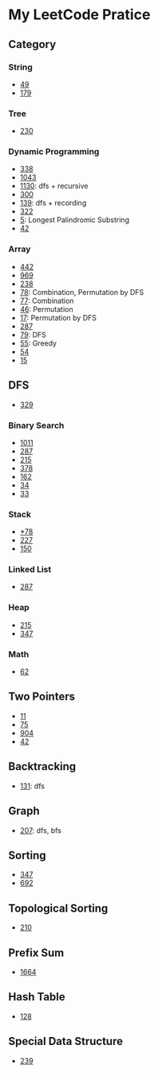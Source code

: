 # My LeetCode Pratice

## Category

### String
- [49](./Codes/49)
- [179](./Codes/179)

### Tree
- [230](./Codes/230)

### Dynamic Programming
- [338](./Codes/338)
- [1043](./Codes/1043)
- [1130](./Codes/1130): dfs + recursive
- [300](./Codes/300)
- [139](./Codes/139): dfs + recording
- [322](./Codes/322)
- [5](./Codes/5): Longest Palindromic Substring
- [42](./Codes/42)

### Array
- [442](./Codes/442)
- [969](./Codes/969)
- [238](./Codes/238)
- [78](./Codes/78): Combination, Permutation by DFS
- [77](./Codes/77): Combination
- [46](./Codes/46): Permutation
- [17](./Codes/17): Permutation by DFS
- [287](./Codes/287)
- [79](./Codes/79): DFS
- [55](./Codes/55): Greedy
- [54](./Codes/54)
- [15](./Codes/15)

## DFS
- [329](./Codes/329) 

### Binary Search
- [1011](./Codes/1011)
- [287](./Codes/287)
- [215](./Codes/215)
- [378](./Codes/378)
- [162](./Codes/162)
- [34](./Codes/34)
- [33](./Codes/33)

### Stack
- [*78](./Codes/78)
- [227](./Codes/227)
- [150](./Codes/150)

### Linked List
- [287](./Codes/287)

### Heap
- [215](./Codes/215)
- [347](./Codes/347)

### Math
- [62](./Codes/62)

## Two Pointers
- [11](./Codes/11)
- [75](./Codes/75)
- [904](./Codes/904)
- [42](./Codes/42)

## Backtracking
- [131](./Codes/131): dfs

## Graph
- [207](./Codes/207): dfs, bfs

## Sorting
- [347](./Codes/347)
- [692](./Codes/692)

## Topological Sorting
- [210](./Codes/210)

## Prefix Sum
- [1664](./Weekly-Contest/216/5607-Ways-to-Make-a-Fair-Array.py)

## Hash Table
- [128](./Codes/128)

## Special Data Structure
- [239](./Codes/239)
